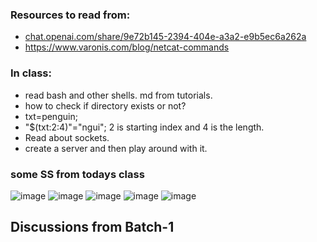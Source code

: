 ### Resources to read from:
- [chat.openai.com/share/9e72b145-2394-404e-a3a2-e9b5ec6a262a](chat.openai.com/share/9e72b145-2394-404e-a3a2-e9b5ec6a262a)
- https://www.varonis.com/blog/netcat-commands
### In class:
- read bash and other shells. md from tutorials.
- how to check if directory exists or not?
- txt=penguin;
- "$(txt:2:4)"="ngui"; 2 is starting index and 4 is the length.
- Read about sockets.
- create a server and then play around with it.
### some SS from todays class
![image](https://github.com/shwetasng/DevOps-Bootcamp-Learnings/assets/103261868/30e24faa-3558-475c-9b78-91bf27e4180f)
![image](https://github.com/shwetasng/DevOps-Bootcamp-Learnings/assets/103261868/8226e6fd-e33b-4ee4-8ee5-5455ee5903a0)
![image](https://github.com/shwetasng/DevOps-Bootcamp-Learnings/assets/103261868/31da82f9-459c-4fb0-b85d-df0e95272be7)
![image](https://github.com/shwetasng/DevOps-Bootcamp-Learnings/assets/103261868/ede9a1a6-2790-48c6-bc96-c8ed1bddf95d)
![image](https://github.com/shwetasng/DevOps-Bootcamp-Learnings/assets/103261868/4a3b8d1a-0051-45de-81db-2e9674da4fb9)


## Discussions from Batch-1



